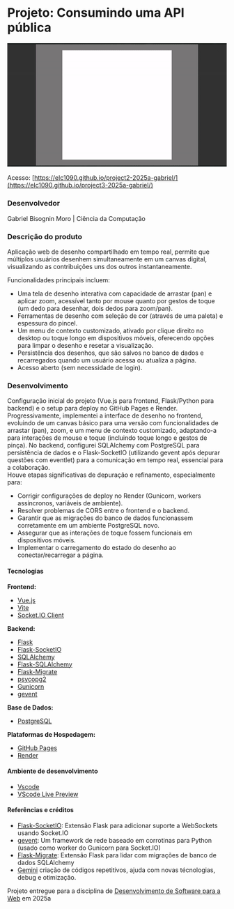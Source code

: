 # Projeto: Consumindo uma API pública

<img src="preview.gif" alt="desktop preview" width="720"/>

Acesso: [https://elc1090.github.io/project2-2025a-gabriel/](https://elc1090.github.io/project3-2025a-gabriel/)


### Desenvolvedor
Gabriel Bisognin Moro | Ciência da Computação


### Descrição do produto

Aplicação web de desenho compartilhado em tempo real, permite que múltiplos usuários desenhem simultaneamente em um canvas digital, visualizando as contribuições uns dos outros instantaneamente.

Funcionalidades principais incluem:

  - Uma tela de desenho interativa com capacidade de arrastar (pan) e aplicar zoom, acessível tanto por mouse quanto por gestos de toque (um dedo para desenhar, dois dedos para zoom/pan).  
  - Ferramentas de desenho com seleção de cor (através de uma paleta) e espessura do pincel.  
  - Um menu de contexto customizado, ativado por clique direito no desktop ou toque longo em dispositivos móveis, oferecendo opções para limpar o desenho e resetar a visualização.
  - Persistência dos desenhos, que são salvos no banco de dados e recarregados quando um usuário acessa ou atualiza a página.
  - Acesso aberto (sem necessidade de login).


### Desenvolvimento

Configuração inicial do projeto (Vue.js para frontend, Flask/Python para backend) e o setup para deploy no GitHub Pages e Render.  
Progressivamente, implementei  a interface de desenho no frontend, evoluindo de um canvas básico para uma versão com funcionalidades de arrastar (pan), zoom, e um menu de contexto customizado, adaptando-a para interações de mouse e toque (incluindo toque longo e gestos de pinça).
No backend, configurei SQLAlchemy com PostgreSQL para persistência de dados e o Flask-SocketIO (utilizando gevent após depurar questões com eventlet) para a comunicação em tempo real, essencial para a colaboração.  
Houve etapas significativas de depuração e refinamento, especialmente para:  
- Corrigir configurações de deploy no Render (Gunicorn, workers assíncronos, variáveis de ambiente).  
- Resolver problemas de CORS entre o frontend e o backend.  
- Garantir que as migrações do banco de dados funcionassem corretamente em um ambiente PostgreSQL novo.  
- Assegurar que as interações de toque fossem funcionais em dispositivos móveis.  
- Implementar o carregamento do estado do desenho ao conectar/recarregar a página.  

#### Tecnologias
**Frontend:**
- [Vue.js](https://vuejs.org/)
- [Vite](https://vitejs.dev/)
- [Socket.IO Client](https://socket.io/docs/v4/client-api/)

**Backend:**
- [Flask](https://flask.palletsprojects.com/)
- [Flask-SocketIO](https://flask-socketio.readthedocs.io/)
- [SQLAlchemy](https://www.sqlalchemy.org/)
- [Flask-SQLAlchemy](https://flask-sqlalchemy.palletsprojects.com/)
- [Flask-Migrate](https://flask-migrate.readthedocs.io/)
- [psycopg2](https://www.psycopg.org/)
- [Gunicorn](https://gunicorn.org/)
- [gevent](http://www.gevent.org/)

**Base de Dados:**
- [PostgreSQL](https://www.postgresql.org/)

**Plataformas de Hospedagem:**
- [GitHub Pages](https://pages.github.com/)
- [Render](https://render.com/)

#### Ambiente de desenvolvimento

- [Vscode](https://code.visualstudio.com/)   
- [VScode Live Preview](https://marketplace.visualstudio.com/items?itemName=ms-vscode.live-server)   

#### Referências e créditos

- [Flask-SocketIO](https://flask-socketio.readthedocs.io/): Extensão Flask para adicionar suporte a WebSockets usando Socket.IO
- [gevent](http://www.gevent.org/): Um framework de rede baseado em corrotinas para Python (usado como worker do Gunicorn para Socket.IO)
- [Flask-Migrate](https://flask-migrate.readthedocs.io/): Extensão Flask para lidar com migrações de banco de dados SQLAlchemy 
- [Gemini](https://gemini.google.com/) criação de códigos repetitivos, ajuda com novas técnologias, debug e otimização.

Projeto entregue para a disciplina de [Desenvolvimento de Software para a Web](http://github.com/andreainfufsm/elc1090-2025a) em 2025a
